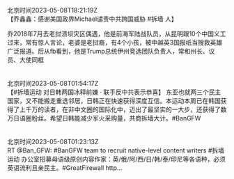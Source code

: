 北京时间2023-05-08T18:21:19Z<br>【乔鑫鑫：感谢美国政界Michael谴责中共跨国威胁 #拆墙 人】  

乔2018年7月去老挝溃坝灾区偶遇，他是前海军陆战队员，从昆明跟10个中国义工过来，常有惊人言论，老婆是老挝裔，有4个小孩，被中越英3国报纸当搜救英雄广泛报道。后从fb看到，他是Trump总统伊州竞选团队负责人，常和州长、议员、大使同框<br><br><br>北京时间2023-05-08T01:54:17Z<br>【#拆墙运动 对日韩两国冰释前嫌 · 联手反中共表示恭喜】
东亚也就两三个民主国家，又不能搬走重选邻居，日韩正在快速获得深度互信。本运动本周已在韩国获得了上千万的读者，在非中文圈的国际化中，迈出了最坚实的一大步，还获得了数万日语圈粉丝。希望日韩能减少军火采购量，共商拆墙大计。#BanGFW<br><br><br>北京时间2023-05-08T01:23:13Z<br>RT @Ban_GFW: #BanGFW team to recruit native-level content writers 
#拆墙运动 办公室招募母语级原创内容作家：英/俄/阿/西/日/韩/泰/印尼等各语种，必须英语流利且亲民主。#GreatFirewall http…<br><br><br>